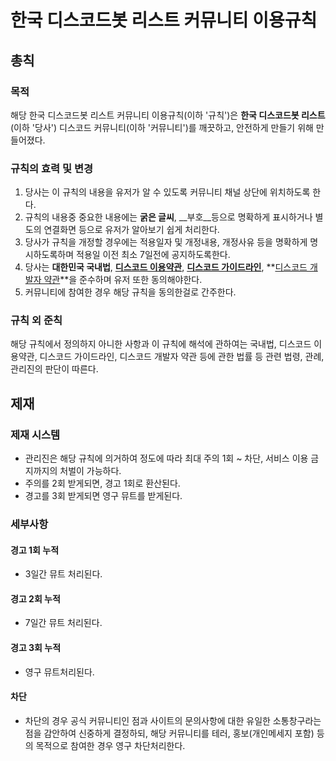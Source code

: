 # 한국 디스코드봇 리스트 커뮤니티 이용규칙

## 총칙

### 목적

해당 한국 디스코드봇 리스트 커뮤니티 이용규칙(이하 '규칙')은 **한국 디스코드봇 리스트**(이하 '당사') 디스코드 커뮤니티(이하 '커뮤니티')를 깨끗하고, 안전하게 만들기 위해 만들어졌다.

### 규칙의 효력 및 변경

1. 당사는 이 규칙의 내용을 유저가 알 수 있도록 커뮤니티 채널 상단에 위치하도록 한다.
2. 규칙의 내용중 중요한 내용에는 **굵은 글씨**, __부호__등으로 명확하게 표시하거나 별도의 연결화면 등으로 유저가 알아보기 쉽게 처리한다.
3. 당사가 규칙을 개정할 경우에는 적용일자 및 개정내용, 개정사유 등을 명확하게 명시하도록하며 적용일 이전 최소 7일전에 공지하도록한다.
4. 당사는 **대한민국 국내법**, **[디스코드 이용약관](https://discord.com/tos)**, **[디스코드 가이드라인](https://discord.com/guidelines)**, **[디스코드 개발자 약관](https://discord.com/developers/docs/legal)**을 준수하며 유저 또한 동의해야한다.
5. 커뮤니티에 참여한 경우 해당 규칙을 동의한걸로 간주한다.

### 규칙 외 준칙

해당 규칙에서 정의하지 아니한 사항과 이 규칙에 해석에 관하여는 국내법, 디스코드 이용약관, 디스코드 가이드라인, 디스코드 개발자 약관 등에 관한 법률 등 관련 법령, 관례, 관리진의 판단이 따른다.

## 제재

### 제재 시스템

- 관리진은 해당 규칙에 의거하여 정도에 따라 최대 주의 1회 ~ 차단, 서비스 이용 금지까지의 처벌이 가능하다.
- 주의를 2회 받게되면, 경고 1회로 환산된다.
- 경고를 3회 받게되면 영구 뮤트를 받게된다.

### 세부사항

#### 경고 1회 누적

- 3일간 뮤트 처리된다.

#### 경고 2회 누적

- 7일간 뮤트 처리된다.

#### 경고 3회 누적

- 영구 뮤트처리된다.

#### 차단

- 차단의 경우 공식 커뮤니티인 점과 사이트의 문의사항에 대한 유일한 소통창구라는 점을 감안하여 신중하게 결정하되, 해당 커뮤니티를 테러, 홍보(개인메세지 포함) 등의 목적으로 참여한 경우 영구 차단처리한다.


